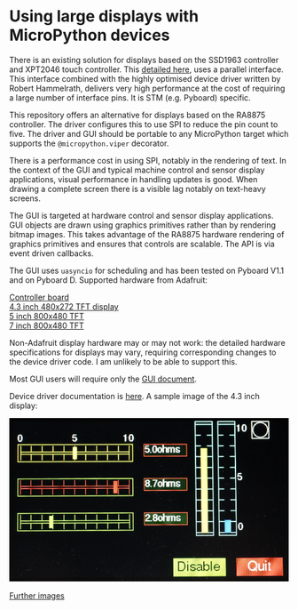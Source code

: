 # Using large displays with MicroPython devices

There is an existing solution for displays based on the SSD1963 controller and
XPT2046 touch controller. This [detailed here](https://github.com/peterhinch/micropython-tft-gui),
uses a parallel interface. This interface combined with the highly optimised
device driver written by Robert Hammelrath, delivers very high performance at
the cost of requiring a large number of interface pins. It is STM (e.g. Pyboard)
specific.

This repository offers an alternative for displays based on the RA8875
controller. The driver configures this to use SPI to reduce the pin count to
five. The driver and GUI should be portable to any MicroPython target which
supports the `@micropython.viper` decorator.

There is a performance cost in using SPI, notably in the rendering of text. In
the context of the GUI and typical machine control and sensor display
applications, visual performance in handling updates is good. When drawing a
complete screen there is a visible lag notably on text-heavy screens.

The GUI is targeted at hardware control and sensor display applications. GUI
objects are drawn using graphics primitives rather than by rendering bitmap
images. This takes advantage of the RA8875 hardware rendering of graphics
primitives and ensures that controls are scalable. The API is via event driven
callbacks.

The GUI uses `uasyncio` for scheduling and has been tested on Pyboard V1.1 and
on Pyboard D. Supported hardware from Adafruit:

[Controller board](https://www.adafruit.com/product/1590)  
[4.3 inch 480x272 TFT display](https://www.adafruit.com/product/1591)  
[5 inch 800x480 TFT](https://www.adafruit.com/product/1596)  
[7 inch 800x480 TFT](https://www.adafruit.com/product/2354)

Non-Adafruit display hardware may or may not work: the detailed hardware
specifications for displays may vary, requiring corresponding changes to the
device driver code. I am unlikely to be able to support this.

Most GUI users will require only the [GUI document](docs/GUI.md).

Device driver documentation is [here](docs/DRIVER.md). A sample image of the
4.3 inch display:

![Horizontal sliders](./docs/horiz_slider_2.JPG)

[Further images](./docs/IMAGES.md)
